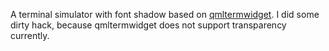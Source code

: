 A terminal simulator with font shadow based on [qmltermwidget](//github.com/Swordfish90/qmltermwidget). I did some dirty hack, because qmltermwidget does not support transparency currently.
